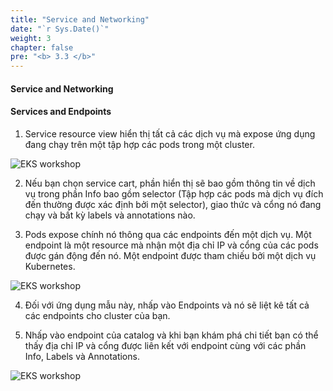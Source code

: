 ```yaml
---
title: "Service and Networking"
date: "`r Sys.Date()`"
weight: 3
chapter: false
pre: "<b> 3.3 </b>"
---
```


#### Service and Networking

#### Services and Endpoints

1. Service resource view hiển thị tất cả các dịch vụ mà expose ứng dụng đang chạy trên một tập hợp các pods trong một cluster.

![EKS workshop](/images/0005/00019.png?featherlight=false&width=90pc)

2. Nếu bạn chọn service cart, phần hiển thị sẽ bao gồm thông tin về dịch vụ trong phần Info bao gồm selector (Tập hợp các pods mà dịch vụ đích đến thường được xác định bởi một selector), giao thức và cổng nó đang chạy và bất kỳ labels và annotations nào.

3. Pods expose chính nó thông qua các endpoints đến một dịch vụ. Một endpoint là một resource mà nhận một địa chỉ IP và cổng của các pods được gán động đến nó. Một endpoint được tham chiếu bởi một dịch vụ Kubernetes.


![EKS workshop](/images/0005/00020.png?featherlight=false&width=90pc)

4. Đối với ứng dụng mẫu này, nhấp vào Endpoints và nó sẽ liệt kê tất cả các endpoints cho cluster của bạn.

5. Nhấp vào endpoint của catalog và khi bạn khám phá chi tiết bạn có thể thấy địa chỉ IP và cổng được liên kết với endpoint cùng với các phần Info, Labels và Annotations.

![EKS workshop](/images/0005/00021.png?featherlight=false&width=90pc)
